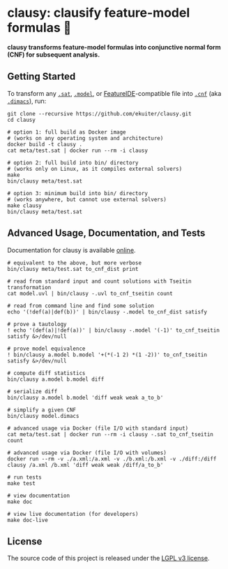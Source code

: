 # clausy: clausify feature-model formulas 🎅

**clausy transforms feature-model formulas into conjunctive normal form (CNF) for subsequent analysis.**

## Getting Started

To transform any [`.sat`](meta/satformat.pdf), [`.model`](https://github.com/ckaestne/kconfigreader), or [FeatureIDE](https://featureide.github.io/)-compatible file into [`.cnf`](meta/satformat.pdf) (aka [`.dimacs`](meta/satformat.pdf)), run:

```
git clone --recursive https://github.com/ekuiter/clausy.git
cd clausy

# option 1: full build as Docker image
# (works on any operating system and architecture)
docker build -t clausy .
cat meta/test.sat | docker run --rm -i clausy

# option 2: full build into bin/ directory
# (works only on Linux, as it compiles external solvers)
make
bin/clausy meta/test.sat

# option 3: minimum build into bin/ directory
# (works anywhere, but cannot use external solvers)
make clausy
bin/clausy meta/test.sat
```

## Advanced Usage, Documentation, and Tests

Documentation for clausy is available [online](https://ekuiter.github.io/clausy/).

```
# equivalent to the above, but more verbose
bin/clausy meta/test.sat to_cnf_dist print

# read from standard input and count solutions with Tseitin transformation
cat model.uvl | bin/clausy -.uvl to_cnf_tseitin count

# read from command line and find some solution
echo '(!def(a)|def(b))' | bin/clausy -.model to_cnf_dist satisfy

# prove a tautology
! echo '(def(a)|!def(a))' | bin/clausy -.model '(-1)' to_cnf_tseitin satisfy &>/dev/null

# prove model equivalence
! bin/clausy a.model b.model '+(*(-1 2) *(1 -2))' to_cnf_tseitin satisfy &>/dev/null

# compute diff statistics
bin/clausy a.model b.model diff

# serialize diff
bin/clausy a.model b.model 'diff weak weak a_to_b'
 
# simplify a given CNF
bin/clausy model.dimacs

# advanced usage via Docker (file I/O with standard input)
cat meta/test.sat | docker run --rm -i clausy -.sat to_cnf_tseitin count

# advanced usage via Docker (file I/O with volumes)
docker run --rm -v ./a.xml:/a.xml -v ./b.xml:/b.xml -v ./diff:/diff clausy /a.xml /b.xml 'diff weak weak /diff/a_to_b'

# run tests
make test

# view documentation
make doc

# view live documentation (for developers)
make doc-live
```

## License

The source code of this project is released under the [LGPL v3 license](LICENSE.txt).